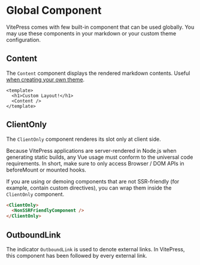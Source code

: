# Global Component

VitePress comes with few built-in component that can be used globally. You may use these components in your markdown or your custom theme configuration.

## Content

The `Content` component displays the rendered markdown contents. Useful [when creating your own theme](./theming).

```vue
<template>
  <h1>Custom Layout!</h1>
  <Content />
</template>
```

## ClientOnly

The `ClientOnly` component renderes its slot only at client side.

Because VitePress applications are server-rendered in Node.js when generating static builds, any Vue usage must conform to the universal code requirements. In short, make sure to only access Browser / DOM APIs in beforeMount or mounted hooks.

If you are using or demoing components that are not SSR-friendly (for example, contain custom directives), you can wrap them inside the `ClientOnly` component.

```html
<ClientOnly>
  <NonSSRFriendlyComponent />
</ClientOnly>
```

## OutboundLink

The indicator `OutboundLink` is used to denote external links. In VitePress, this component has been followed by every external link.
